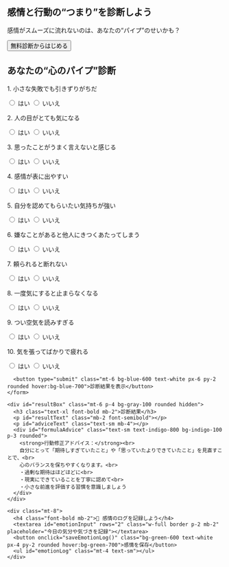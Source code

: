 <!DOCTYPE html>
<html lang="ja">
<head>
  <meta charset="UTF-8" />
  <meta name="viewport" content="width=device-width, initial-scale=1.0" />
  <title>INNER PIPE | 自己制御のための感情可視化ツール</title>
  <script src="https://cdn.tailwindcss.com"></script>
  <script>
    function toggleForm() {
      const form = document.getElementById("diagnosticForm");
      if (form.classList.contains("hidden")) {
        form.classList.remove("hidden");
        form.scrollIntoView({ behavior: "smooth" });
      }
    }

    function showResult() {
      let score = 0;
      let yesAnswers = [];
      for (let i = 1; i <= 10; i++) {
        const val = document.querySelector(`input[name=q${i}]:checked`);
        if (val && val.value === "yes") {
          score++;
          yesAnswers.push(i);
        }
      }
      const resultText = document.getElementById("resultText");
      const adviceText = document.getElementById("adviceText");

      if (yesAnswers.includes(1) && yesAnswers.includes(4) && yesAnswers.includes(5)) {
        resultText.innerText = "あなたは『高圧応答型パイプ』：期待と感情が高まりやすく、抑圧後に爆発しやすい傾向です。";
        adviceText.innerText = "“期待に応えすぎる”自分に気づいたら、一度深呼吸して“いま本当にしたいこと”を確認しましょう。感情の定期排出を意識して。";
      } else if (yesAnswers.includes(2) && yesAnswers.includes(3)) {
        resultText.innerText = "あなたは『ねじれ反応型パイプ』：他者との誤解が多く、感情の方向が外に向きがちな傾向です。";
        adviceText.innerText = "“伝わってない”と感じたときほど、自分の伝え方やタイミングを振り返ってみましょう。反応より“関係性”を見る視点がカギです。";
      } else if (score >= 7) {
        resultText.innerText = "あなたは『超高圧パイプ型』：承認エネルギー過剰タイプです。丁寧な放出ルートが必要！";
        adviceText.innerText = "“自分の期待値”を見直して、感情を出す場所や相手を選びましょう。少しずつ自己承認の回路を作ることで、エネルギーを有効に使えるようになります。";
      } else if (score >= 4) {
        resultText.innerText = "あなたは『ねじれパイプ型』：感情と行動のズレありタイプです。流れの調整を意識してみよう。";
        adviceText.innerText = "感情と実際の言動の間に“ワンクッション”置いて、自分軸で動くことが整流化の第一歩です。";
      } else {
        resultText.innerText = "あなたは『バランスパイプ型』：比較的安定していますが、さらなる自己理解でよりスムーズに！";
        adviceText.innerText = "日々の感情や反応を言語化し、振り返る習慣をつけましょう。";
      }
      document.getElementById("resultBox").classList.remove("hidden");
    }

    function saveEmotionLog() {
      const emotion = document.getElementById("emotionInput").value;
      const log = document.getElementById("emotionLog");
      const time = new Date().toLocaleString();
      const entry = document.createElement("li");
      entry.className = "border-b py-1";
      entry.textContent = `${time}：${emotion}`;
      log.prepend(entry);
      document.getElementById("emotionInput").value = "";
    }
  </script>
</head>
<body class="bg-white text-gray-800 font-sans">
  <section class="text-center py-20 bg-gradient-to-r from-indigo-200 to-blue-100">
    <h1 class="text-4xl font-bold mb-4">感情と行動の“つまり”を診断しよう</h1>
    <p class="mb-6 text-lg">感情がスムーズに流れないのは、あなたの“パイプ”のせいかも？</p>
    <button onclick="toggleForm()" class="bg-indigo-600 text-white px-6 py-3 rounded-lg hover:bg-indigo-700 transition">無料診断からはじめる</button>
  </section>

  <section id="diagnosticForm" class="p-10 max-w-3xl mx-auto hidden">
    <h2 class="text-2xl font-bold mb-4">あなたの“心のパイプ”診断</h2>
    <form onsubmit="event.preventDefault(); showResult();" class="space-y-4">
      <p>1. 小さな失敗でも引きずりがちだ</p>
      <label><input type="radio" name="q1" value="yes" /> はい</label>
      <label><input type="radio" name="q1" value="no" /> いいえ</label>
      <p>2. 人の目がとても気になる</p>
      <label><input type="radio" name="q2" value="yes" /> はい</label>
      <label><input type="radio" name="q2" value="no" /> いいえ</label>
      <p>3. 思ったことがうまく言えないと感じる</p>
      <label><input type="radio" name="q3" value="yes" /> はい</label>
      <label><input type="radio" name="q3" value="no" /> いいえ</label>
      <p>4. 感情が表に出やすい</p>
      <label><input type="radio" name="q4" value="yes" /> はい</label>
      <label><input type="radio" name="q4" value="no" /> いいえ</label>
      <p>5. 自分を認めてもらいたい気持ちが強い</p>
      <label><input type="radio" name="q5" value="yes" /> はい</label>
      <label><input type="radio" name="q5" value="no" /> いいえ</label>
      <p>6. 嫌なことがあると他人にきつくあたってしまう</p>
      <label><input type="radio" name="q6" value="yes" /> はい</label>
      <label><input type="radio" name="q6" value="no" /> いいえ</label>
      <p>7. 頼られると断れない</p>
      <label><input type="radio" name="q7" value="yes" /> はい</label>
      <label><input type="radio" name="q7" value="no" /> いいえ</label>
      <p>8. 一度気にすると止まらなくなる</p>
      <label><input type="radio" name="q8" value="yes" /> はい</label>
      <label><input type="radio" name="q8" value="no" /> いいえ</label>
      <p>9. つい空気を読みすぎる</p>
      <label><input type="radio" name="q9" value="yes" /> はい</label>
      <label><input type="radio" name="q9" value="no" /> いいえ</label>
      <p>10. 気を張ってばかりで疲れる</p>
      <label><input type="radio" name="q10" value="yes" /> はい</label>
      <label><input type="radio" name="q10" value="no" /> いいえ</label>

      <button type="submit" class="mt-6 bg-blue-600 text-white px-6 py-2 rounded hover:bg-blue-700">診断結果を表示</button>
    </form>

    <div id="resultBox" class="mt-6 p-4 bg-gray-100 rounded hidden">
      <h3 class="text-xl font-bold mb-2">診断結果</h3>
      <p id="resultText" class="mb-2 font-semibold"></p>
      <p id="adviceText" class="text-sm mb-4"></p>
      <div id="formulaAdvice" class="text-sm text-indigo-800 bg-indigo-100 p-3 rounded">
        <strong>行動修正アドバイス：</strong><br>
        自分にとって「期待しすぎていたこと」や「思っていたよりできていたこと」を見直すことで、<br>
        心のバランスを保ちやすくなります。<br>
        ・過剰な期待はほどほどに<br>
        ・現実にできていることを丁寧に認めて<br>
        ・小さな前進を評価する習慣を意識しましょう
      </div>
    </div>

    <div class="mt-8">
      <h4 class="font-bold mb-2">🌿 感情のログを記録しよう</h4>
      <textarea id="emotionInput" rows="2" class="w-full border p-2 mb-2" placeholder="今日の気分や気づきを記録"></textarea>
      <button onclick="saveEmotionLog()" class="bg-green-600 text-white px-4 py-2 rounded hover:bg-green-700">感情を保存</button>
      <ul id="emotionLog" class="mt-4 text-sm"></ul>
    </div>
  </section>
</body>
</html>
